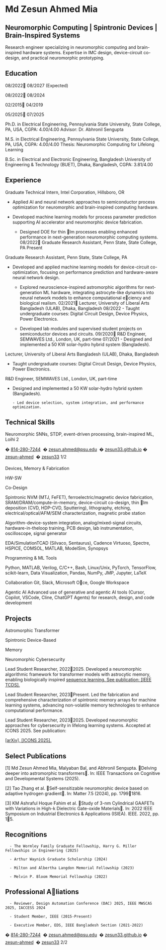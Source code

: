 # Md Zesun Ahmed Mia

## Neuromorphic Computing | Spintronic Devices | Brain-Inspired Systems

Research engineer specializing in neuromorphic computing and brain-inspired hardware systems.
Expertise in IMC design, device-circuit co-design, and practical neuromorphic prototyping.

## Education



08/2022
08/2027
(Expected)


08/2022
08/2024


02/2015
04/2019


05/2025
07/2025



Ph.D. in Electrical Engineering, Pennsylvania State University, State College,
PA, USA, CGPA: 4.00/4.00
Advisor: Dr. Abhronil Sengupta


M.S. in Electrical Engineering, Pennsylvania State University, State College, PA,
USA, CGPA: 4.00/4.00
Thesis: Neuromorphic Computing for Lifelong Learning


B.Sc. in Electrical and Electronic Engineering, Bangladesh University of Engineering & Technology (BUET), Dhaka, Bangladesh, CGPA: 3.81/4.00

## Experience


Graduate Technical Intern, Intel Corporation, Hillsboro, OR

- Applied AI and neural network approaches to semiconductor process optimization for
neuromorphic and brain-inspired computing hardware.

- Developed machine learning models for process parameter prediction supporting AI accelerator and neuromorphic device fabrication.




     - Designed DOE for thin lm processes enabling enhanced performance in next-generation
neuromorphic computing systems.
08/2022 Graduate Research Assistant, Penn State, State College, PA
Present  


Graduate Research Assistant, Penn State, State College, PA




- Developed and applied machine learning models for device-circuit co-optimization, focusing on performance prediction and hardware-aware neural network design.




     - Explored neuroscience-inspired astromorphic algorithms for next-generation ML hardware, integrating astrocyte-like dynamics into neural network models to enhance computational eciency and biological realism.
02/2021 Lecturer, University of Liberal Arts Bangladesh (ULAB), Dhaka, Bangladesh
08/2022 - Taught undergraduate courses: Digital Circuit Design, Device Physics, Power Electronics.

     - Developed lab modules and supervised student projects on semiconductor devices and
circuits.
09/2020 R&D Engineer, SEMWAVES Ltd., London, UK, part-time
07/2021 - Designed and implemented a 50 KW solar-hydro hybrid system (Bangladesh).



Lecturer, University of Liberal Arts Bangladesh (ULAB), Dhaka, Bangladesh




- Taught undergraduate courses: Digital Circuit Design, Device Physics, Power Electronics.



R&D Engineer, SEMWAVES Ltd., London, UK, part-time




- Designed and implemented a 50 KW solar-hydro hybrid system (Bangladesh).




      - Led device selection, system integration, and performance optimization.

## Technical Skills


Neuromorphic SNNs, STDP, event-driven processing, brain-inspired ML, Loihi 2


� [814-280-7244](tel:8142807244)  � [zesun.ahmed@psu.edu](mailto:zesun.ahmed@psu.edu)  � [zesun33.github.io](https://zesun33.github.io)
� [zesun-ahmed](https://www.linkedin.com/in/zesun-ahmed)  � [zesun33](https://github.com/zesun33) 1/2


Devices,
Memory &
Fabrication


HW-SW

Co-Design



Spintronic NVM (MTJ, FeFET), ferroelectric/magnetic device fabrication,
SRAM/DRAM/compute-in-memory, device-circuit co-design, thin lm deposition
(CVD, HDP-CVD, Sputtering), lithography, etching, electrical/optical/AFM/SEM
characterization, magnetic probe station


Algorithm-device-system integration, analog/mixed-signal circuits, hardware-in-theloop training, PCB design, lab instrumentation, oscilloscope, signal generator



EDA/SimulationTCAD (Silvaco, Sentaurus), Cadence Virtuoso, Spectre, HSPICE, COMSOL, MATLAB, ModelSim, Synopsys



Programming
& ML Tools



Python, MATLAB, Verilog, C/C++, Bash, Linux/Unix, PyTorch, TensorFlow,
scikit-learn, Data Visualization, Pandas, NumPy, JMP, Jupyter, LaTeX



Collaboration Git, Slack, Microsoft Oce, Google Workspace


Agentic AI Advanced use of generative and agentic AI tools (Cursor, Copilot, VSCode, Cline,
ChatGPT Agents) for research, design, and code development

## Projects



Astromorphic
Transformer


Spintronic
Device-Based

Memory


Neuromorphic
Cybersecurity



Lead Student Researcher, 20222025. Developed a neuromorphic algorithmic framework for transformer models with astrocytic memory, enabling biologically inspired
[sequence learning. See publication: [IEEE TCDS].](https://ieeexplore.ieee.org/document/10976578/)


Lead Student Researcher, 2023Present. Led the fabrication and comprehensive
characterization of spintronic memory arrays for machine learning systems, advancing non-volatile memory technologies to enhance computational performance.


Lead Student Researcher, 20232025. Developed neuromorphic approaches for cybersecurity in lifelong learning systems. Accepted at ICONS 2025. See publication:

[[arXiv], [ICONS 2025].](https://arxiv.org/abs/2508.04610)

## Select Publications




[1] Md Zesun Ahmed Mia, Malyaban Bal, and Abhronil Sengupta. Delving deeper into astromorphic transformers.
In: IEEE Transactions on Cognitive and Developmental Systems (2025).


[2] Tao Zhang et al. Self-sensitizable neuromorphic device based on adaptive hydrogen gradient. In: Matter 7.5
(2024), pp. 17991816.


[3] KM Ashraful Hoque Fahim et al. Study of 3-nm Cylindrical GAAFETs with Variations in High-k Dielectric
Gate-oxide Materials. In: 2022 IEEE Symposium on Industrial Electronics & Applications (ISIEA). IEEE. 2022,
pp. 15.

## Recognitions


      - The Wormley Family Graduate Fellowship, Harry G. Miller Fellowships in Engineering (2025)

      - Arthur Waynick Graduate Scholarship (2024)

      - Milton and Albertha Langdon Memorial Fellowship (2023)

      - Melvin P. Bloom Memorial Fellowship (2022)

## Professional Aliations


      - Reviewer, Design Automation Conference (DAC) 2025, IEEE MWSCAS 2025, IACCESS 2024

      - Student Member, IEEE (2015-Present)

      - Executive Member, EDS, IEEE Bangladesh Section (2021-2022)


� [814-280-7244](tel:8142807244)  � [zesun.ahmed@psu.edu](mailto:zesun.ahmed@psu.edu)  � [zesun33.github.io](https://zesun33.github.io)
� [zesun-ahmed](https://www.linkedin.com/in/zesun-ahmed)  � [zesun33](https://github.com/zesun33) 2/2


